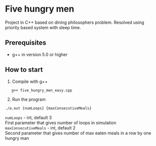 # Five hungry men
Project in C++ based on dining philosophers problem.
Resolved using priority based system with sleep time.

## Prerequisites
* g++ in version 5.0 or higher

## How to start
1. Compile with g++
```sh
   g++ five_hungry_men_easy.cpp
``` 
2. Run the program
```sh
./a.out {numLoops} {maxConsecutiveMeals}
```
`numLoops` - int, default 3 <br /> First parameter that gives number of loops in simulation <br />`maxConsecutiveMeals` - int, default 2 <br />Second parameter that gives number of max eaten meals in a row by one hungry man
